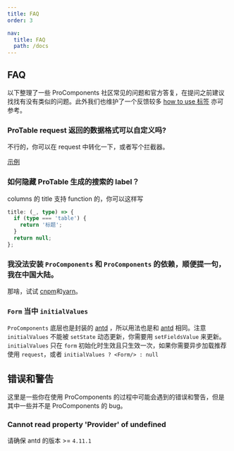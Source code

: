 ```yaml
---
title: FAQ
order: 3

nav:
  title: FAQ
  path: /docs
---
```


## FAQ

以下整理了一些 ProComponents 社区常见的问题和官方答复，在提问之前建议找找有没有类似的问题。此外我们也维护了一个反馈较多 [how to use 标签](https://github.com/ant-design/pro-components/issues?q=is%3Aissue+label%3A%22%F0%9F%A4%B7%F0%9F%8F%BC+How+to+use%22+) 亦可参考。

### ProTable request 返回的数据格式可以自定义吗?

不行的，你可以在 request 中转化一下，或者写个拦截器。

[示例](https://beta-pro.ant.design/docs/request-cn)

### 如何隐藏 ProTable 生成的搜索的 label？

columns 的 title 支持 function 的，你可以这样写

```typescript
title: (_, type) => {
  if (type === 'table') {
    return '标题';
  }
  return null;
};
```

### 我没法安装 `ProComponents` 和 `ProComponents` 的依赖，顺便提一句，我在中国大陆。

那啥，试试 [cnpm](http://npm.taobao.org/)和[yarn](https://www.npmjs.com/package/yarn)。

### `Form` 当中 `initialValues`

`ProComponents` 底层也是封装的 [antd](https://ant.design/index-cn) ，所以用法也是和 [antd](https://ant.design/index-cn) 相同。注意 `initialValues` 不能被 `setState` 动态更新，你需要用 `setFieldsValue` 来更新。 `initialValues` 只在 `form` 初始化时生效且只生效一次，如果你需要异步加载推荐使用 `request`，或者 `initialValues ? <Form/> : null`

## 错误和警告

这里是一些你在使用 ProComponents 的过程中可能会遇到的错误和警告，但是其中一些并不是 ProComponents 的 bug。

### Cannot read property 'Provider' of undefined

请确保 antd 的版本 >= `4.11.1`
